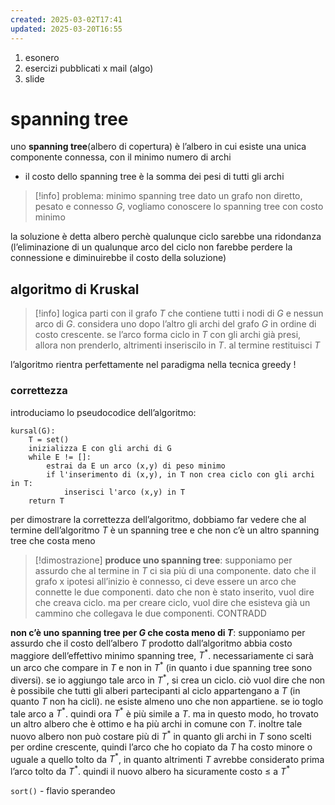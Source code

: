 ```yaml
---
created: 2025-03-02T17:41
updated: 2025-03-20T16:55
---
```

1. esonero 
2. esercizi pubblicati x mail (algo)
3. slide
# spanning tree
uno **spanning tree**(albero di copertura) è l’albero in cui esiste una unica componente connessa, con il minimo numero di archi
- il costo dello spanning tree è la somma dei pesi di tutti gli archi 
>[!info] problema: minimo spanning tree
>dato un grafo non diretto, pesato e connesso $G$, vogliamo conoscere lo spanning tree con costo minimo

la soluzione è detta albero perchè qualunque ciclo sarebbe una ridondanza (l’eliminazione di un qualunque arco del ciclo non farebbe perdere la connessione e diminuirebbe il costo della soluzione)
## algoritmo di Kruskal
>[!info] logica
>parti con il grafo $T$ che contiene tutti i nodi di $G$ e nessun arco di $G$. considera uno dopo l’altro gli archi del grafo $G$ in ordine di costo crescente. se l’arco forma ciclo in $T$ con gli archi già presi, allora non prenderlo, altrimenti inseriscilo in $T$.
>al termine restituisci $T$

l’algoritmo rientra perfettamente nel paradigma nella tecnica greedy !

### correttezza
introduciamo lo pseudocodice dell’algoritmo:
```
kursal(G):
	T = set()
	inizializza E con gli archi di G
	while E != []:
		estrai da E un arco (x,y) di peso minimo
		if l'inserimento di (x,y), in T non crea ciclo con gli archi in T:
			inserisci l'arco (x,y) in T
	return T
```
per dimostrare la correttezza dell’algoritmo, dobbiamo far vedere che al termine dell’algoritmo $T$ è un spanning tree e che non c’è un altro spanning tree che costa meno

>[!dimostrazione]
>**produce uno spanning tree**: 
>supponiamo per assurdo che al termine in $T$ ci sia più di una componente. 
>dato che il grafo x ipotesi all’inizio è connesso, ci deve essere un arco che connette le due componenti. dato che non è stato inserito, vuol dire che creava ciclo. ma per creare ciclo, vuol dire che esisteva già un cammino che collegava le due componenti. CONTRADD
>
**non c’è uno spanning tree per $G$ che costa meno di $T$**:
supponiamo per assurdo che il costo dell’albero $T$ prodotto dall’algoritmo abbia costo maggiore dell’effettivo minimo spanning tree, $T^*$. necessariamente ci sarà un arco che compare in $T$ e non in $T^*$ (in quanto i due spanning tree sono diversi). se io aggiungo tale arco in $T^*$, si crea un ciclo. ciò vuol dire che non è possibile che tutti gli alberi partecipanti al ciclo appartengano a $T$ (in quanto $T$ non ha cicli). ne esiste almeno uno che non appartiene. se io toglo tale arco a $T^*$. quindi ora $T^*$ è più simile a $T$. ma in questo modo, ho trovato un altro albero che è ottimo e ha più archi in comune con $T$. inoltre tale nuovo albero non può costare più di $T^*$ in quanto gli archi in $T$ sono scelti per ordine crescente, quindi l’arco che ho copiato da $T$ ha costo minore o uguale a quello tolto da $T^*$, in quanto altrimenti $T$ avrebbe considerato prima l’arco tolto da $T^*$.  quindi il nuovo albero ha sicuramente costo ≤ a $T^*$

`sort()` - flavio sperandeo

